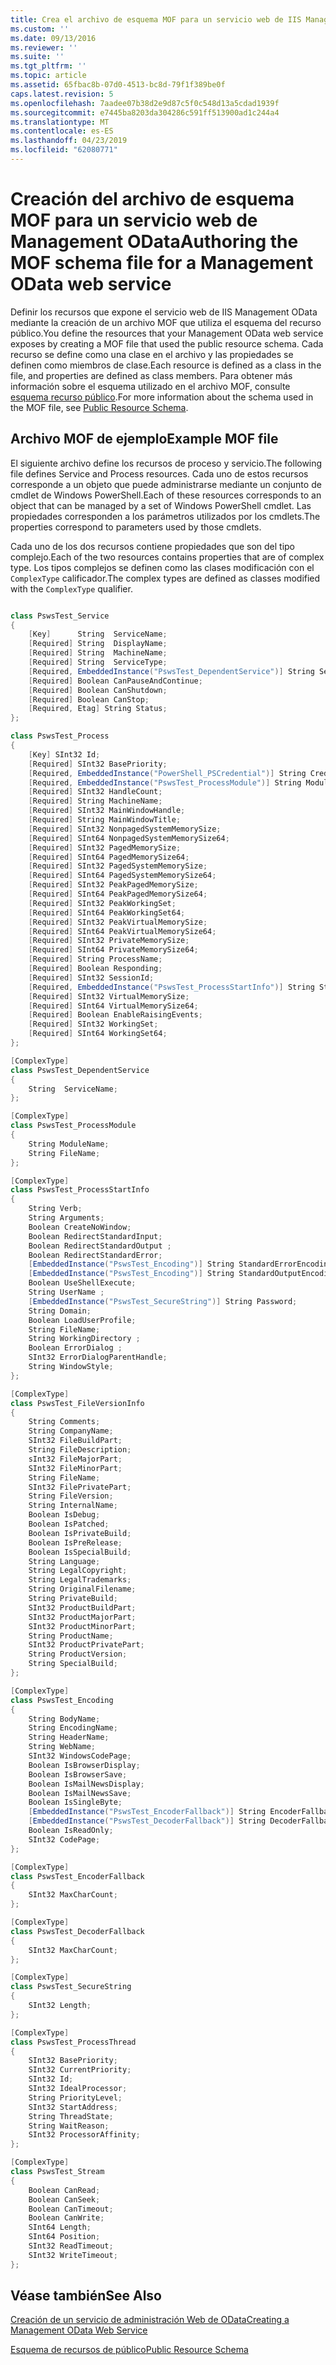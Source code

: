 ```yaml
---
title: Crea el archivo de esquema MOF para un servicio web de IIS Management OData | Microsoft Docs
ms.custom: ''
ms.date: 09/13/2016
ms.reviewer: ''
ms.suite: ''
ms.tgt_pltfrm: ''
ms.topic: article
ms.assetid: 65fbac8b-07d0-4513-bc8d-79f1f389be0f
caps.latest.revision: 5
ms.openlocfilehash: 7aadee07b38d2e9d87c5f0c548d13a5cdad1939f
ms.sourcegitcommit: e7445ba8203da304286c591ff513900ad1c244a4
ms.translationtype: MT
ms.contentlocale: es-ES
ms.lasthandoff: 04/23/2019
ms.locfileid: "62080771"
---
```

# <a name="authoring-the-mof-schema-file-for-a-management-odata-web-service"></a><span data-ttu-id="d29a7-102">Creación del archivo de esquema MOF para un servicio web de Management OData</span><span class="sxs-lookup"><span data-stu-id="d29a7-102">Authoring the MOF schema file for a Management OData web service</span></span>

<span data-ttu-id="d29a7-103">Definir los recursos que expone el servicio web de IIS Management OData mediante la creación de un archivo MOF que utiliza el esquema del recurso público.</span><span class="sxs-lookup"><span data-stu-id="d29a7-103">You define the resources that your Management OData web service exposes by creating a MOF file that used the public resource schema.</span></span> <span data-ttu-id="d29a7-104">Cada recurso se define como una clase en el archivo y las propiedades se definen como miembros de clase.</span><span class="sxs-lookup"><span data-stu-id="d29a7-104">Each resource is defined as a class in the file, and properties are defined as class members.</span></span> <span data-ttu-id="d29a7-105">Para obtener más información sobre el esquema utilizado en el archivo MOF, consulte [esquema recurso público](./public-resource-schema.md).</span><span class="sxs-lookup"><span data-stu-id="d29a7-105">For more information about the schema used in the MOF file, see [Public Resource Schema](./public-resource-schema.md).</span></span>

## <a name="example-mof-file"></a><span data-ttu-id="d29a7-106">Archivo MOF de ejemplo</span><span class="sxs-lookup"><span data-stu-id="d29a7-106">Example MOF file</span></span>

<span data-ttu-id="d29a7-107">El siguiente archivo define los recursos de proceso y servicio.</span><span class="sxs-lookup"><span data-stu-id="d29a7-107">The following file defines Service and Process resources.</span></span> <span data-ttu-id="d29a7-108">Cada uno de estos recursos corresponde a un objeto que puede administrarse mediante un conjunto de cmdlet de Windows PowerShell.</span><span class="sxs-lookup"><span data-stu-id="d29a7-108">Each of these resources corresponds to an object that can be managed by a set of Windows PowerShell cmdlet.</span></span> <span data-ttu-id="d29a7-109">Las propiedades corresponden a los parámetros utilizados por los cmdlets.</span><span class="sxs-lookup"><span data-stu-id="d29a7-109">The properties correspond to parameters used by those cmdlets.</span></span>

<span data-ttu-id="d29a7-110">Cada uno de los dos recursos contiene propiedades que son del tipo complejo.</span><span class="sxs-lookup"><span data-stu-id="d29a7-110">Each of the two resources contains properties that are of complex type.</span></span> <span data-ttu-id="d29a7-111">Los tipos complejos se definen como las clases modificación con el `ComplexType` calificador.</span><span class="sxs-lookup"><span data-stu-id="d29a7-111">The complex types are defined as classes modified with the `ComplexType` qualifier.</span></span>

```csharp

class PswsTest_Service
{
    [Key]      String  ServiceName;
    [Required] String  DisplayName;
    [Required] String  MachineName;
    [Required] String  ServiceType;
    [Required, EmbeddedInstance("PswsTest_DependentService")] String ServicesDependentOn [];
    [Required] Boolean CanPauseAndContinue;
    [Required] Boolean CanShutdown;
    [Required] Boolean CanStop;
    [Required, Etag] String Status;
};

class PswsTest_Process
{
    [Key] SInt32 Id;
    [Required] SInt32 BasePriority;
    [Required, EmbeddedInstance("PowerShell_PSCredential")] String Credential;
    [Required, EmbeddedInstance("PswsTest_ProcessModule")] String Modules[];
    [Required] SInt32 HandleCount;
    [Required] String MachineName;
    [Required] SInt32 MainWindowHandle;
    [Required] String MainWindowTitle;
    [Required] SInt32 NonpagedSystemMemorySize;
    [Required] SInt64 NonpagedSystemMemorySize64;
    [Required] SInt32 PagedMemorySize;
    [Required] SInt64 PagedMemorySize64;
    [Required] SInt32 PagedSystemMemorySize;
    [Required] SInt64 PagedSystemMemorySize64;
    [Required] SInt32 PeakPagedMemorySize;
    [Required] SInt64 PeakPagedMemorySize64;
    [Required] SInt32 PeakWorkingSet;
    [Required] SInt64 PeakWorkingSet64;
    [Required] SInt32 PeakVirtualMemorySize;
    [Required] SInt64 PeakVirtualMemorySize64;
    [Required] SInt32 PrivateMemorySize;
    [Required] SInt64 PrivateMemorySize64;
    [Required] String ProcessName;
    [Required] Boolean Responding;
    [Required] SInt32 SessionId;
    [Required, EmbeddedInstance("PswsTest_ProcessStartInfo")] String StartInfo;
    [Required] SInt32 VirtualMemorySize;
    [Required] SInt64 VirtualMemorySize64;
    [Required] Boolean EnableRaisingEvents;
    [Required] SInt32 WorkingSet;
    [Required] SInt64 WorkingSet64;
};

[ComplexType]
class PswsTest_DependentService
{
    String  ServiceName;
};

[ComplexType]
class PswsTest_ProcessModule
{
    String ModuleName;
    String FileName;
};

[ComplexType]
class PswsTest_ProcessStartInfo
{
    String Verb;
    String Arguments;
    Boolean CreateNoWindow;
    Boolean RedirectStandardInput;
    Boolean RedirectStandardOutput ;
    Boolean RedirectStandardError;
    [EmbeddedInstance("PswsTest_Encoding")] String StandardErrorEncoding;
    [EmbeddedInstance("PswsTest_Encoding")] String StandardOutputEncoding;
    Boolean UseShellExecute;
    String UserName ;
    [EmbeddedInstance("PswsTest_SecureString")] String Password;
    String Domain;
    Boolean LoadUserProfile;
    String FileName;
    String WorkingDirectory ;
    Boolean ErrorDialog ;
    SInt32 ErrorDialogParentHandle;
    String WindowStyle;
};

[ComplexType]
class PswsTest_FileVersionInfo
{
    String Comments;
    String CompanyName;
    SInt32 FileBuildPart;
    String FileDescription;
    sInt32 FileMajorPart;
    SInt32 FileMinorPart;
    String FileName;
    SInt32 FilePrivatePart;
    String FileVersion;
    String InternalName;
    Boolean IsDebug;
    Boolean IsPatched;
    Boolean IsPrivateBuild;
    Boolean IsPreRelease;
    Boolean IsSpecialBuild;
    String Language;
    String LegalCopyright;
    String LegalTrademarks;
    String OriginalFilename;
    String PrivateBuild;
    SInt32 ProductBuildPart;
    SInt32 ProductMajorPart;
    SInt32 ProductMinorPart;
    String ProductName;
    SInt32 ProductPrivatePart;
    String ProductVersion;
    String SpecialBuild;
};

[ComplexType]
class PswsTest_Encoding
{
    String BodyName;
    String EncodingName;
    String HeaderName;
    String WebName;
    SInt32 WindowsCodePage;
    Boolean IsBrowserDisplay;
    Boolean IsBrowserSave;
    Boolean IsMailNewsDisplay;
    Boolean IsMailNewsSave;
    Boolean IsSingleByte;
    [EmbeddedInstance("PswsTest_EncoderFallback")] String EncoderFallback;
    [EmbeddedInstance("PswsTest_DecoderFallback")] String DecoderFallback;
    Boolean IsReadOnly;
    SInt32 CodePage;
};

[ComplexType]
class PswsTest_EncoderFallback
{
    SInt32 MaxCharCount;
};

[ComplexType]
class PswsTest_DecoderFallback
{
    SInt32 MaxCharCount;
};

[ComplexType]
class PswsTest_SecureString
{
    SInt32 Length;
};

[ComplexType]
class PswsTest_ProcessThread
{
    SInt32 BasePriority;
    SInt32 CurrentPriority;
    SInt32 Id;
    SInt32 IdealProcessor;
    String PriorityLevel;
    SInt32 StartAddress;
    String ThreadState;
    String WaitReason;
    SInt32 ProcessorAffinity;
};

[ComplexType]
class PswsTest_Stream
{
    Boolean CanRead;
    Boolean CanSeek;
    Boolean CanTimeout;
    Boolean CanWrite;
    SInt64 Length;
    SInt64 Position;
    SInt32 ReadTimeout;
    SInt32 WriteTimeout;
};

```

## <a name="see-also"></a><span data-ttu-id="d29a7-112">Véase también</span><span class="sxs-lookup"><span data-stu-id="d29a7-112">See Also</span></span>

[<span data-ttu-id="d29a7-113">Creación de un servicio de administración Web de OData</span><span class="sxs-lookup"><span data-stu-id="d29a7-113">Creating a Management OData Web Service</span></span>](./creating-a-management-odata-web-service.md)

[<span data-ttu-id="d29a7-114">Esquema de recursos de público</span><span class="sxs-lookup"><span data-stu-id="d29a7-114">Public Resource Schema</span></span>](./public-resource-schema.md)